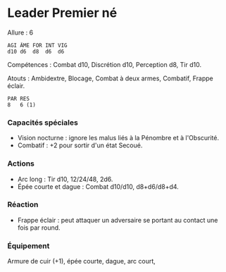 # Leader Premier né

Allure : 6

	AGI	ÂME	FOR	INT	VIG
	d10	d6	d8	d6	d6

Compétences : Combat d10, Discrétion d10, Perception d8, Tir d10.

Atouts : Ambidextre, Blocage, Combat à deux armes, Combatif, Frappe éclair.

	PAR	RES
	8	6 (1)

### Capacités spéciales
- Vision nocturne : ignore les malus liés à la Pénombre et à l'Obscurité.
- Combatif : +2 pour sortir d'un état Secoué.

### Actions
- Arc long : Tir d10, 12/24/48, 2d6.
- Épée courte et dague : Combat d10/d10, d8+d6/d8+d4.

### Réaction 
- Frappe éclair : peut attaquer un adversaire se portant au contact une fois par round.

### Équipement
Armure de cuir (+1), épée courte, dague, arc court,
